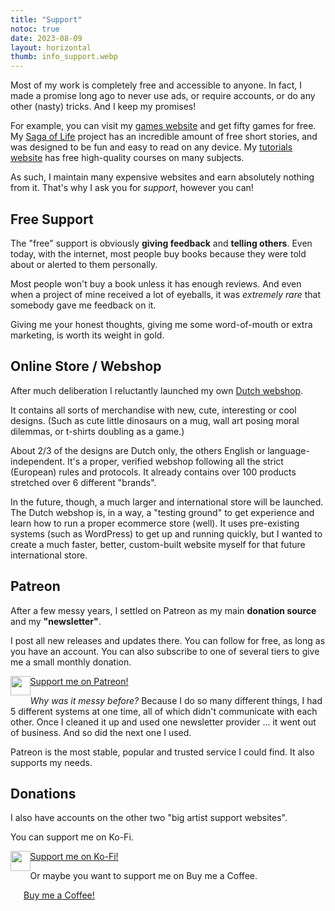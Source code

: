 ```yaml
---
title: "Support"
notoc: true
date: 2023-08-09
layout: horizontal
thumb: info_support.webp
---
```


Most of my work is completely free and accessible to anyone. In fact, I made a promise long ago to never use ads, or require accounts, or do any other (nasty) tricks. And I keep my promises! 

For example, you can visit my [games website](https://pandaqi.com) and get fifty games for free. My [Saga of Life](/books/the-saga-of-life) project has an incredible amount of free short stories, and was designed to be fun and easy to read on any device. My [tutorials website](https://pandaqi.com/tutorials) has free high-quality courses on many subjects.

As such, I maintain many expensive websites and earn absolutely nothing from it. That's why I ask you for _support_, however you can!

## Free Support

The "free" support is obviously **giving feedback** and **telling others**. Even today, with the internet, most people buy books because they were told about or alerted to them personally. 

Most people won't buy a book unless it has enough reviews. And even when a project of mine received a lot of eyeballs, it was _extremely rare_ that somebody gave me feedback on it.

Giving me your honest thoughts, giving me some word-of-mouth or extra marketing, is worth its weight in gold.

## Online Store / Webshop

After much deliberation I reluctantly launched my own [Dutch webshop](https://nietdathetuitmaakt.nl). 

It contains all sorts of merchandise with new, cute, interesting or cool designs. (Such as cute little dinosaurs on a mug, wall art posing moral dilemmas, or t-shirts doubling as a game.) 

About 2/3 of the designs are Dutch only, the others English or language-independent. It's a proper, verified webshop following all the strict (European) rules and protocols. It already contains over 100 products stretched over 6 different "brands".

In the future, though, a much larger and international store will be launched. The Dutch webshop is, in a way, a "testing ground" to get experience and learn how to run a proper ecommerce store (well). It uses pre-existing systems (such as WordPress) to get up and running quickly, but I wanted to create a much faster, better, custom-built website myself for that future international store.

## Patreon

After a few messy years, I settled on Patreon as my main **donation source** and my **"newsletter"**. 

I post all new releases and updates there. You can follow for free, as long as you have an account. You can also subscribe to one of several tiers to give me a small monthly donation.

<p>
    <a href="https://patreon.com/tiamopastoor" class="striped-link">
        <img decoding="async" style="float:left; width: 2.25em;" src="/css/patreon logo.png" loading="lazy">
        <span>Support me on Patreon!</span>
    </a>
</p>

_Why was it messy before?_ Because I do so many different things, I had 5 different systems at one time, all of which didn't communicate with each other. Once I cleaned it up and used one newsletter provider ... it went out of business. And so did the next one I used.

Patreon is the most stable, popular and trusted service I could find. It also supports my needs.

## Donations

I also have accounts on the other two "big artist support websites".

You can support me on Ko-Fi.

<p>
    <a href="https://ko-fi.com/tiamopastoor" class="striped-link">
        <img decoding="async" style="float:left; width: 2.25em;" src="/css/kofi_logo.png" loading="lazy">
        <span>Support me on Ko-Fi!</span>
    </a>
</p>

Or maybe you want to support me on Buy me a Coffee.

<p>
    <a href="https://www.buymeacoffee.com/tiamopastoor" class="striped-link">
        <img decoding="async" style="float:left; width: 1.25em; margin-top: 0.25em; margin-left: 0.25em;" src="/css/bmac_logo.png" loading="lazy">
        <span>Buy me a Coffee!</span>
    </a>
</p>